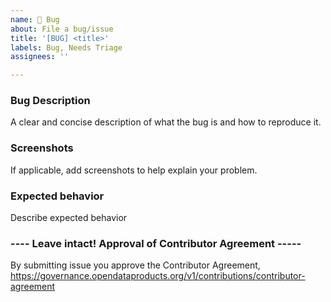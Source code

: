 ```yaml
---
name: 🐞 Bug
about: File a bug/issue
title: '[BUG] <title>'
labels: Bug, Needs Triage
assignees: ''

---
```



### Bug Description ###
A clear and concise description of what the bug is and how to reproduce it.

### Screenshots ###
If applicable, add screenshots to help explain your problem.

### Expected behavior ###
Describe expected behavior


### ---- Leave intact! Approval of Contributor Agreement ----- ### 
By submitting issue you approve the Contributor Agreement, https://governance.opendataproducts.org/v1/contributions/contributor-agreement 